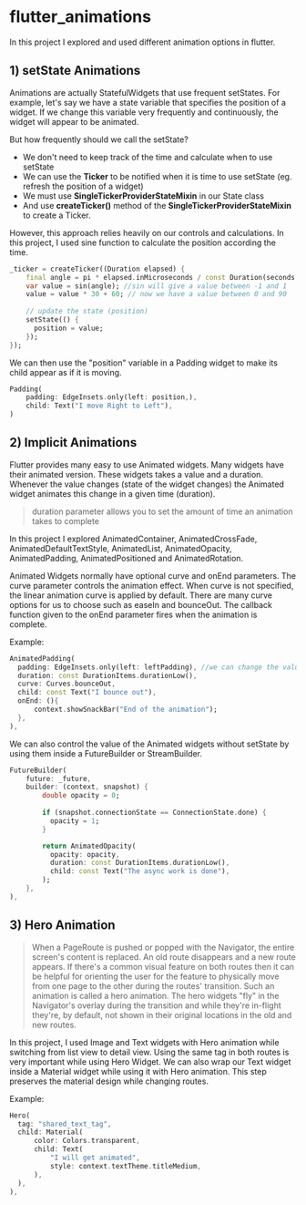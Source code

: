 # flutter_animations

In this project I explored and used different animation options in flutter.

## 1) setState Animations

Animations are actually StatefulWidgets that use frequent setStates. 
For example, let's say we have a state variable that specifies the position of a widget. 
If we change this variable very frequently and continuously, the widget will appear to be animated.

But how frequently should we call the setState?
- We don't need to keep track of the time and calculate when to use setState
- We can use the **Ticker** to be notified when it is time to use setState (eg. refresh the position of a widget)
- We must use **SingleTickerProviderStateMixin** in our State class
- And use **createTicker()** method of the **SingleTickerProviderStateMixin** to create a Ticker.

However, this approach relies heavily on our controls and calculations. 
In this project, I used sine function to calculate the position according the time.

```dart
_ticker = createTicker((Duration elapsed) {
    final angle = pi * elapsed.inMicroseconds / const Duration(seconds: 1).inMicroseconds;
    var value = sin(angle); //sin will give a value between -1 and 1
    value = value * 30 + 60; // now we have a value between 0 and 90
    
    // update the state (position)
    setState(() {
      position = value;
    });
});
```
We can then use the "position" variable in a Padding widget to make its child appear as if it is moving.

```dart
Padding(
    padding: EdgeInsets.only(left: position,),
    child: Text("I move Right to Left"),
)
```

## 2) Implicit Animations

Flutter provides many easy to use Animated widgets. 
Many widgets have their animated version. 
These widgets takes a value and a duration. 
Whenever the value changes (state of the widget changes) the Animated widget animates this change in a given time (duration).
> duration parameter allows you to set the amount of time an animation takes to complete

In this project I explored AnimatedContainer, AnimatedCrossFade, AnimatedDefaultTextStyle,
AnimatedList, AnimatedOpacity, AnimatedPadding, AnimatedPositioned and AnimatedRotation.

Animated Widgets normally have optional curve and onEnd parameters. The curve parameter controls the animation effect.
When curve is not specified, the linear animation curve is applied by default. 
There are many curve options for us to choose such as easeIn and bounceOut. 
The callback function given to the onEnd parameter fires when the animation is complete.

Example:
```dart
AnimatedPadding(
  padding: EdgeInsets.only(left: leftPadding), //we can change the value of the leftPadding with setState
  duration: const DurationItems.durationLow(), 
  curve: Curves.bounceOut,
  child: const Text("I bounce out"),
  onEnd: (){
      context.showSnackBar("End of the animation");
  },
),
```

We can also control the value of the Animated widgets without setState by using them inside a FutureBuilder or StreamBuilder.

```dart
FutureBuilder(
    future: _future,
    builder: (context, snapshot) {
        double opacity = 0;
                
        if (snapshot.connectionState == ConnectionState.done) {
          opacity = 1;
        }

        return AnimatedOpacity(
          opacity: opacity,
          duration: const DurationItems.durationLow(),
          child: const Text("The async work is done"),
        );
    },
),
```


## 3) Hero Animation

> When a PageRoute is pushed or popped with the Navigator, the entire screen's content is replaced. An old route disappears and a new route appears. If there's a common visual feature on both routes then it can be helpful for orienting the user for the feature to physically move from one page to the other during the routes' transition. Such an animation is called a hero animation. The hero widgets "fly" in the Navigator's overlay during the transition and while they're in-flight they're, by default, not shown in their original locations in the old and new routes.
 
In this project, I used Image and Text widgets with Hero animation while switching from list view to detail view.
Using the same tag in both routes is very important while using Hero Widget. 
We can also wrap our Text widget inside a Material widget while using it with Hero animation. 
This step preserves the material design while changing routes.

Example:
```dart
Hero(
  tag: "shared_text_tag",
  child: Material(
      color: Colors.transparent,
      child: Text(
          "I will get animated",
          style: context.textTheme.titleMedium,
      ),
  ),
),
```